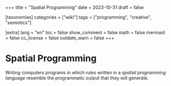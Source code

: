 +++
title = "Spatial Programming"
date = 2023-10-31
draft = false

[taxonomies]
categories = ["wiki"]
tags = ["programming", "creative", "semiotics"]

[extra]
lang = "en"
toc = false
show_comment = false
math = false
mermaid = false
cc_license = false
outdate_warn = false
+++

# Spatial Programming

Writing computers programs in which rules written in a _spatial
programming language_ resemble the programmatic output that they
will generate.
